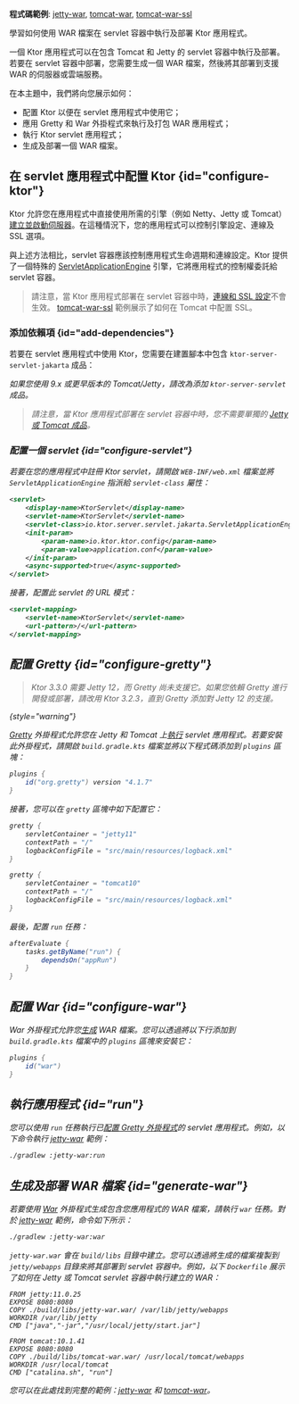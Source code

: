 [//]: # (title: WAR)

<show-structure for="chapter" depth="2"/>

<tldr>
<p>
<b>程式碼範例</b>:
<a href="https://github.com/ktorio/ktor-documentation/tree/%ktor_version%/codeSnippets/snippets/jetty-war">jetty-war</a>,
<a href="https://github.com/ktorio/ktor-documentation/tree/%ktor_version%/codeSnippets/snippets/tomcat-war">tomcat-war</a>,
<a href="https://github.com/ktorio/ktor-documentation/tree/%ktor_version%/codeSnippets/snippets/tomcat-war-ssl">tomcat-war-ssl</a>
</p>
</tldr>

<link-summary>
學習如何使用 WAR 檔案在 servlet 容器中執行及部署 Ktor 應用程式。
</link-summary>

一個 Ktor 應用程式可以在包含 Tomcat 和 Jetty 的 servlet 容器中執行及部署。若要在 servlet 容器中部署，您需要生成一個 WAR 檔案，然後將其部署到支援 WAR 的伺服器或雲端服務。

在本主題中，我們將向您展示如何：
* 配置 Ktor 以便在 servlet 應用程式中使用它；
* 應用 Gretty 和 War 外掛程式來執行及打包 WAR 應用程式；
* 執行 Ktor servlet 應用程式；
* 生成及部署一個 WAR 檔案。

## 在 servlet 應用程式中配置 Ktor {id="configure-ktor"}

Ktor 允許您在應用程式中直接使用所需的引擎（例如 Netty、Jetty 或 Tomcat）[建立並啟動伺服器](server-create-and-configure.topic)。在這種情況下，您的應用程式可以控制引擎設定、連線及 SSL 選項。

與上述方法相比，servlet 容器應該控制應用程式生命週期和連線設定。Ktor 提供了一個特殊的 [ServletApplicationEngine](https://api.ktor.io/ktor-server/ktor-server-servlet/io.ktor.server.servlet/-servlet-application-engine/index.html) 引擎，它將應用程式的控制權委託給 servlet 容器。

> 請注意，當 Ktor 應用程式部署在 servlet 容器中時，[連線和 SSL 設定](server-configuration-file.topic)不會生效。
> [tomcat-war-ssl](https://github.com/ktorio/ktor-documentation/tree/%ktor_version%/codeSnippets/snippets/tomcat-war-ssl) 範例展示了如何在 Tomcat 中配置 SSL。

### 添加依賴項 {id="add-dependencies"}

若要在 servlet 應用程式中使用 Ktor，您需要在建置腳本中包含 `ktor-server-servlet-jakarta` 成品：

<var name="artifact_name" value="ktor-server-servlet-jakarta"/>
<Tabs group="languages">
    <TabItem title="Gradle (Kotlin)" group-key="kotlin">
        <code-block lang="Kotlin" code="            implementation(&quot;io.ktor:%artifact_name%:$ktor_version&quot;)"/>
    </TabItem>
    <TabItem title="Gradle (Groovy)" group-key="groovy">
        <code-block lang="Groovy" code="            implementation &quot;io.ktor:%artifact_name%:$ktor_version&quot;"/>
    </TabItem>
    <TabItem title="Maven" group-key="maven">
        <code-block lang="XML" code="            &lt;dependency&gt;&#10;                &lt;groupId&gt;io.ktor&lt;/groupId&gt;&#10;                &lt;artifactId&gt;%artifact_name%-jvm&lt;/artifactId&gt;&#10;                &lt;version&gt;${ktor_version}&lt;/version&gt;&#10;            &lt;/dependency&gt;"/>
    </TabItem>
</Tabs>

如果您使用 9.x 或更早版本的 Tomcat/Jetty，請改為添加 `ktor-server-servlet` 成品。

> 請注意，當 Ktor 應用程式部署在 servlet 容器中時，您不需要單獨的 [Jetty 或 Tomcat 成品](server-engines.md#dependencies)。

### 配置一個 servlet {id="configure-servlet"}

若要在您的應用程式中註冊 Ktor servlet，請開啟 `WEB-INF/web.xml` 檔案並將 `ServletApplicationEngine` 指派給 `servlet-class` 屬性：

<Tabs>
<TabItem title="Tomcat/Jetty v10.x+">

```xml
<servlet>
    <display-name>KtorServlet</display-name>
    <servlet-name>KtorServlet</servlet-name>
    <servlet-class>io.ktor.server.servlet.jakarta.ServletApplicationEngine</servlet-class>
    <init-param>
        <param-name>io.ktor.ktor.config</param-name>
        <param-value>application.conf</param-value>
    </init-param>
    <async-supported>true</async-supported>
</servlet>
```

</TabItem>
<TabItem title="Tomcat/Jetty v9.x">
<code-block lang="XML" code="&lt;servlet&gt;&#10;    &lt;display-name&gt;KtorServlet&lt;/display-name&gt;&#10;    &lt;servlet-name&gt;KtorServlet&lt;/servlet-name&gt;&#10;    &lt;servlet-class&gt;io.ktor.server.servlet.ServletApplicationEngine&lt;/servlet-class&gt;&#10;    &lt;init-param&gt;&#10;        &lt;param-name&gt;io.ktor.ktor.config&lt;/param-name&gt;&#10;        &lt;param-value&gt;application.conf&lt;/param-value&gt;&#10;    &lt;/init-param&gt;&#10;    &lt;async-supported&gt;true&lt;/async-supported&gt;&#10;&lt;/servlet&gt;"/>
</TabItem>
</Tabs>

接著，配置此 servlet 的 URL 模式：

```xml
<servlet-mapping>
    <servlet-name>KtorServlet</servlet-name>
    <url-pattern>/</url-pattern>
</servlet-mapping>
```

## 配置 Gretty {id="configure-gretty"}

> Ktor 3.3.0 需要 Jetty 12，而 Gretty 尚未支援它。如果您依賴 Gretty 進行開發或部署，請改用 Ktor 3.2.3，直到 Gretty 添加對 Jetty 12 的支援。
>
{style="warning"}

[Gretty](https://plugins.gradle.org/plugin/org.gretty) 外掛程式允許您在 Jetty 和 Tomcat 上[執行](#run) servlet 應用程式。若要安裝此外掛程式，請開啟 `build.gradle.kts` 檔案並將以下程式碼添加到 `plugins` 區塊：

```groovy
plugins {
    id("org.gretty") version "4.1.7"
}
```

接著，您可以在 `gretty` 區塊中如下配置它：

<Tabs>
<TabItem title="Jetty">

```groovy
gretty {
    servletContainer = "jetty11"
    contextPath = "/"
    logbackConfigFile = "src/main/resources/logback.xml"
}
```

</TabItem>
<TabItem title="Tomcat">

```groovy
gretty {
    servletContainer = "tomcat10"
    contextPath = "/"
    logbackConfigFile = "src/main/resources/logback.xml"
}
```

</TabItem>
</Tabs>

最後，配置 `run` 任務：

```groovy
afterEvaluate {
    tasks.getByName("run") {
        dependsOn("appRun")
    }
}
```

## 配置 War {id="configure-war"}

War 外掛程式允許您[生成](#generate-war) WAR 檔案。您可以透過將以下行添加到 `build.gradle.kts` 檔案中的 `plugins` 區塊來安裝它：

```groovy
plugins {
    id("war")
}
```

## 執行應用程式 {id="run"}

您可以使用 `run` 任務執行已[配置 Gretty 外掛程式](#configure-gretty)的 servlet 應用程式。例如，以下命令執行 [jetty-war](https://github.com/ktorio/ktor-documentation/tree/%ktor_version%/codeSnippets/snippets/jetty-war) 範例：

```Bash
./gradlew :jetty-war:run
```

## 生成及部署 WAR 檔案 {id="generate-war"}

若要使用 [War](#configure-war) 外掛程式生成包含您應用程式的 WAR 檔案，請執行 `war` 任務。對於 [jetty-war](https://github.com/ktorio/ktor-documentation/tree/%ktor_version%/codeSnippets/snippets/jetty-war) 範例，命令如下所示：

```Bash
./gradlew :jetty-war:war
```

`jetty-war.war` 會在 `build/libs` 目錄中建立。您可以透過將生成的檔案複製到 `jetty/webapps` 目錄來將其部署到 servlet 容器中。例如，以下 `Dockerfile` 展示了如何在 Jetty 或 Tomcat servlet 容器中執行建立的 WAR：

<Tabs>
<TabItem title="Jetty">

```Docker
FROM jetty:11.0.25
EXPOSE 8080:8080
COPY ./build/libs/jetty-war.war/ /var/lib/jetty/webapps
WORKDIR /var/lib/jetty
CMD ["java","-jar","/usr/local/jetty/start.jar"]

```

</TabItem>
<TabItem title="Tomcat">

```Docker
FROM tomcat:10.1.41
EXPOSE 8080:8080
COPY ./build/libs/tomcat-war.war/ /usr/local/tomcat/webapps
WORKDIR /usr/local/tomcat
CMD ["catalina.sh", "run"]

```

</TabItem>
</Tabs>

您可以在此處找到完整的範例：[jetty-war](https://github.com/ktorio/ktor-documentation/tree/%ktor_version%/codeSnippets/snippets/jetty-war) 和 [tomcat-war](https://github.com/ktorio/ktor-documentation/tree/%ktor_version%/codeSnippets/snippets/tomcat-war)。